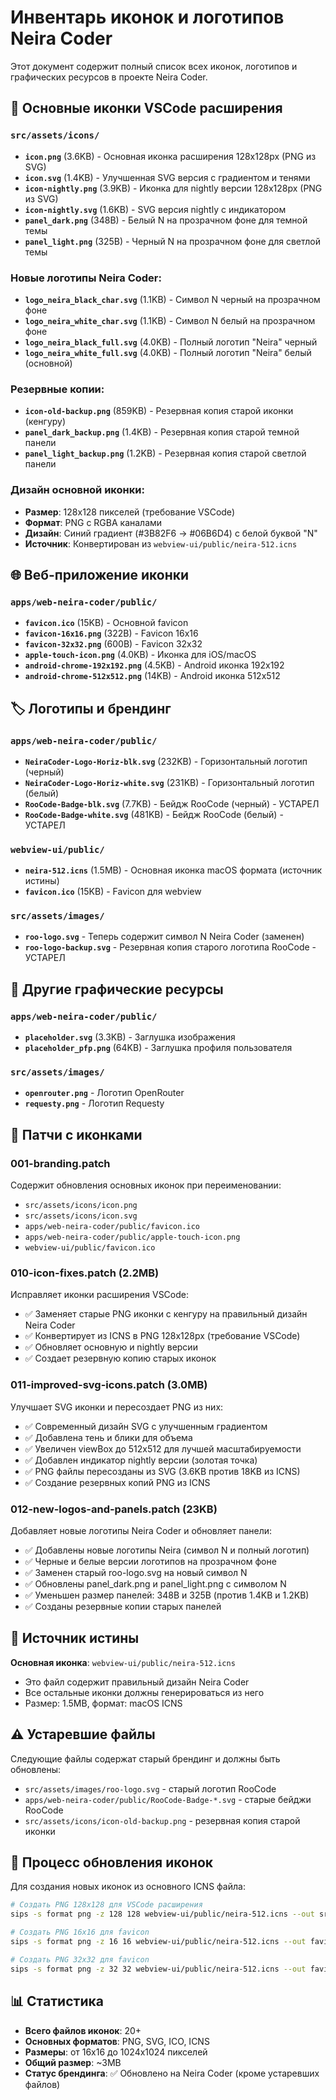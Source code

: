 # Инвентарь иконок и логотипов Neira Coder

Этот документ содержит полный список всех иконок, логотипов и графических ресурсов в проекте Neira Coder.

## 🎨 Основные иконки VSCode расширения

### `src/assets/icons/`

- **`icon.png`** (3.6KB) - Основная иконка расширения 128x128px (PNG из SVG)
- **`icon.svg`** (1.4KB) - Улучшенная SVG версия с градиентом и тенями
- **`icon-nightly.png`** (3.9KB) - Иконка для nightly версии 128x128px (PNG из SVG)
- **`icon-nightly.svg`** (1.6KB) - SVG версия nightly с индикатором
- **`panel_dark.png`** (348B) - Белый N на прозрачном фоне для темной темы
- **`panel_light.png`** (325B) - Черный N на прозрачном фоне для светлой темы

### Новые логотипы Neira Coder:

- **`logo_neira_black_char.svg`** (1.1KB) - Символ N черный на прозрачном фоне
- **`logo_neira_white_char.svg`** (1.1KB) - Символ N белый на прозрачном фоне
- **`logo_neira_black_full.svg`** (4.0KB) - Полный логотип "Neira" черный
- **`logo_neira_white_full.svg`** (4.0KB) - Полный логотип "Neira" белый (основной)

### Резервные копии:

- **`icon-old-backup.png`** (859KB) - Резервная копия старой иконки (кенгуру)
- **`panel_dark_backup.png`** (1.4KB) - Резервная копия старой темной панели
- **`panel_light_backup.png`** (1.2KB) - Резервная копия старой светлой панели

### Дизайн основной иконки:

- **Размер**: 128x128 пикселей (требование VSCode)
- **Формат**: PNG с RGBA каналами
- **Дизайн**: Синий градиент (#3B82F6 → #06B6D4) с белой буквой "N"
- **Источник**: Конвертирован из `webview-ui/public/neira-512.icns`

## 🌐 Веб-приложение иконки

### `apps/web-neira-coder/public/`

- **`favicon.ico`** (15KB) - Основной favicon
- **`favicon-16x16.png`** (322B) - Favicon 16x16
- **`favicon-32x32.png`** (600B) - Favicon 32x32
- **`apple-touch-icon.png`** (4.0KB) - Иконка для iOS/macOS
- **`android-chrome-192x192.png`** (4.5KB) - Android иконка 192x192
- **`android-chrome-512x512.png`** (14KB) - Android иконка 512x512

## 🏷️ Логотипы и брендинг

### `apps/web-neira-coder/public/`

- **`NeiraCoder-Logo-Horiz-blk.svg`** (232KB) - Горизонтальный логотип (черный)
- **`NeiraCoder-Logo-Horiz-white.svg`** (231KB) - Горизонтальный логотип (белый)
- **`RooCode-Badge-blk.svg`** (7.7KB) - Бейдж RooCode (черный) - УСТАРЕЛ
- **`RooCode-Badge-white.svg`** (481KB) - Бейдж RooCode (белый) - УСТАРЕЛ

### `webview-ui/public/`

- **`neira-512.icns`** (1.5MB) - Основная иконка macOS формата (источник истины)
- **`favicon.ico`** (15KB) - Favicon для webview

### `src/assets/images/`

- **`roo-logo.svg`** - Теперь содержит символ N Neira Coder (заменен)
- **`roo-logo-backup.svg`** - Резервная копия старого логотипа RooCode - УСТАРЕЛ

## 🔧 Другие графические ресурсы

### `apps/web-neira-coder/public/`

- **`placeholder.svg`** (3.3KB) - Заглушка изображения
- **`placeholder_pfp.png`** (64KB) - Заглушка профиля пользователя

### `src/assets/images/`

- **`openrouter.png`** - Логотип OpenRouter
- **`requesty.png`** - Логотип Requesty

## 📝 Патчи с иконками

### 001-branding.patch

Содержит обновления основных иконок при переименовании:

- `src/assets/icons/icon.png`
- `src/assets/icons/icon.svg`
- `apps/web-neira-coder/public/favicon.ico`
- `apps/web-neira-coder/public/apple-touch-icon.png`
- `webview-ui/public/favicon.ico`

### 010-icon-fixes.patch (2.2MB)

Исправляет иконки расширения VSCode:

- ✅ Заменяет старые PNG иконки с кенгуру на правильный дизайн Neira Coder
- ✅ Конвертирует из ICNS в PNG 128x128px (требование VSCode)
- ✅ Обновляет основную и nightly версии
- ✅ Создает резервную копию старых иконок

### 011-improved-svg-icons.patch (3.0MB)

Улучшает SVG иконки и пересоздает PNG из них:

- ✅ Современный дизайн SVG с улучшенным градиентом
- ✅ Добавлена тень и блики для объема
- ✅ Увеличен viewBox до 512x512 для лучшей масштабируемости
- ✅ Добавлен индикатор nightly версии (золотая точка)
- ✅ PNG файлы пересозданы из SVG (3.6KB против 18KB из ICNS)
- ✅ Создание резервных копий PNG из ICNS

### 012-new-logos-and-panels.patch (23KB)

Добавляет новые логотипы Neira Coder и обновляет панели:

- ✅ Добавлены новые логотипы Neira (символ N и полный логотип)
- ✅ Черные и белые версии логотипов на прозрачном фоне
- ✅ Заменен старый roo-logo.svg на новый символ N
- ✅ Обновлены panel_dark.png и panel_light.png с символом N
- ✅ Уменьшен размер панелей: 348B и 325B (против 1.4KB и 1.2KB)
- ✅ Созданы резервные копии старых панелей

## 🎯 Источник истины

**Основная иконка**: `webview-ui/public/neira-512.icns`

- Это файл содержит правильный дизайн Neira Coder
- Все остальные иконки должны генерироваться из него
- Размер: 1.5MB, формат: macOS ICNS

## ⚠️ Устаревшие файлы

Следующие файлы содержат старый брендинг и должны быть обновлены:

- `src/assets/images/roo-logo.svg` - старый логотип RooCode
- `apps/web-neira-coder/public/RooCode-Badge-*.svg` - старые бейджи RooCode
- `src/assets/icons/icon-old-backup.png` - резервная копия старой иконки

## 🔄 Процесс обновления иконок

Для создания новых иконок из основного ICNS файла:

```bash
# Создать PNG 128x128 для VSCode расширения
sips -s format png -z 128 128 webview-ui/public/neira-512.icns --out src/assets/icons/icon.png

# Создать PNG 16x16 для favicon
sips -s format png -z 16 16 webview-ui/public/neira-512.icns --out favicon-16x16.png

# Создать PNG 32x32 для favicon
sips -s format png -z 32 32 webview-ui/public/neira-512.icns --out favicon-32x32.png
```

## 📊 Статистика

- **Всего файлов иконок**: 20+
- **Основных форматов**: PNG, SVG, ICO, ICNS
- **Размеры**: от 16x16 до 1024x1024 пикселей
- **Общий размер**: ~3MB
- **Статус брендинга**: ✅ Обновлено на Neira Coder (кроме устаревших файлов)
